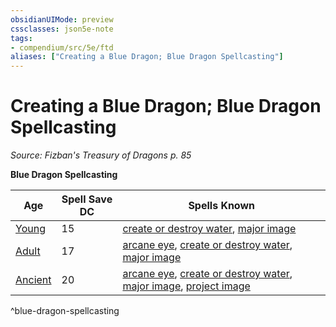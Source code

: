 ```yaml
---
obsidianUIMode: preview
cssclasses: json5e-note
tags:
- compendium/src/5e/ftd
aliases: ["Creating a Blue Dragon; Blue Dragon Spellcasting"]
---
```

# Creating a Blue Dragon; Blue Dragon Spellcasting
*Source: Fizban's Treasury of Dragons p. 85* 

**Blue Dragon Spellcasting**

| Age | Spell Save DC | Spells Known |
|-----|---------------|--------------|
| [Young](5E2014官方资源/bestiary/dragon/young-blue-dragon.md) | 15 | [create or destroy water](5E2014官方资源/spells/create-or-destroy-water.md), [major image](5E2014官方资源/spells/major-image.md) |
| [Adult](5E2014官方资源/bestiary/dragon/adult-blue-dragon.md) | 17 | [arcane eye](5E2014官方资源/spells/arcane-eye.md), [create or destroy water](5E2014官方资源/spells/create-or-destroy-water.md), [major image](5E2014官方资源/spells/major-image.md) |
| [Ancient](5E2014官方资源/bestiary/dragon/ancient-blue-dragon.md) | 20 | [arcane eye](5E2014官方资源/spells/arcane-eye.md), [create or destroy water](5E2014官方资源/spells/create-or-destroy-water.md), [major image](5E2014官方资源/spells/major-image.md), [project image](5E2014官方资源/spells/project-image.md) |
^blue-dragon-spellcasting
